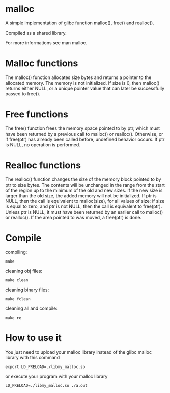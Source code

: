 # malloc
A simple implementation of glibc function malloc(), free() and realloc().

Compiled as a shared library.

For more informations see man malloc.

# Malloc functions
The malloc() function allocates size bytes and returns a pointer to the allocated memory. The memory is not initialized. If size is 0, then malloc() returns either NULL, or a unique pointer value that can later be successfully passed to free().

# Free functions
The free() function frees the memory space pointed to by ptr, which must have been returned by a previous call to malloc() or realloc(). Otherwise, or if free(ptr) has already been called before, undefined behavior occurs. If ptr is NULL, no operation is performed.

# Realloc functions
The realloc() function changes the size of the memory block pointed to by ptr to size bytes. The contents will be unchanged in the range from the start of the region up to the minimum of the old  and new sizes. If  the  new  size is larger than the old size, the added memory will not be initialized. If ptr is NULL, then the call is equivalent to malloc(size), for all values of size; if size is equal to zero, and ptr is not NULL, then the call is equivalent to free(ptr). Unless ptr is NULL, it must have been returned by an earlier call to malloc() or realloc(). If the area pointed to was moved, a free(ptr) is done.

# Compile
compiling:
    
    make
    
cleaning obj files:

    make clean
    
cleaning binary files:

    make fclean
    
    
cleaning all and compile:

    make re

# How to use it
You just need to upload your malloc library instead of the glibc malloc library with this command

    export LD_PRELOAD=./libmy_malloc.so

or execute your program with your malloc library

    LD_PRELOAD=./libmy_malloc.so ./a.out
